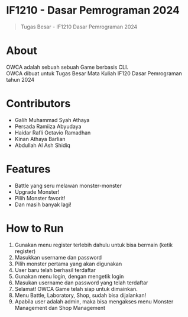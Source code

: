 # IF1210 - Dasar Pemrograman 2024
> Tugas Besar - IF1210 Dasar Pemrograman 2024

# About
OWCA adalah sebuah sebuah Game berbasis CLI.\
OWCA dibuat untuk Tugas Besar Mata Kuliah IF120 Dasar Pemrograman tahun 2024
# Contributors
- Galih Muhammad Syah Athaya
- Persada Ramiiza Abyudaya
- Haidar Rafli Octavio Ramadhan
- Kinan Athaya Barlian
- Abdullah Al Ash Shidiq
# Features
- Battle yang seru melawan monster-monster
- Upgrade Monster!
- Pilih Monster favorit!
- Dan masih banyak lagi!
# How to Run
1. Gunakan menu register terlebih dahulu untuk bisa bermain (ketik register)
2. Masukkan username dan password
3. Pilih monster pertama yang akan digunakan
4. User baru telah berhasil terdaftar
5. Gunakan menu login, dengan mengetik login
6. Masukan username dan password yang telah terdaftar
7. Selamat! OWCA Game telah siap untuk dimainkan.
8. Menu Battle, Laboratory, Shop, sudah bisa dijalankan!
9. Apabila user adalah admin, maka bisa mengakses menu Monster Management dan Shop Management
